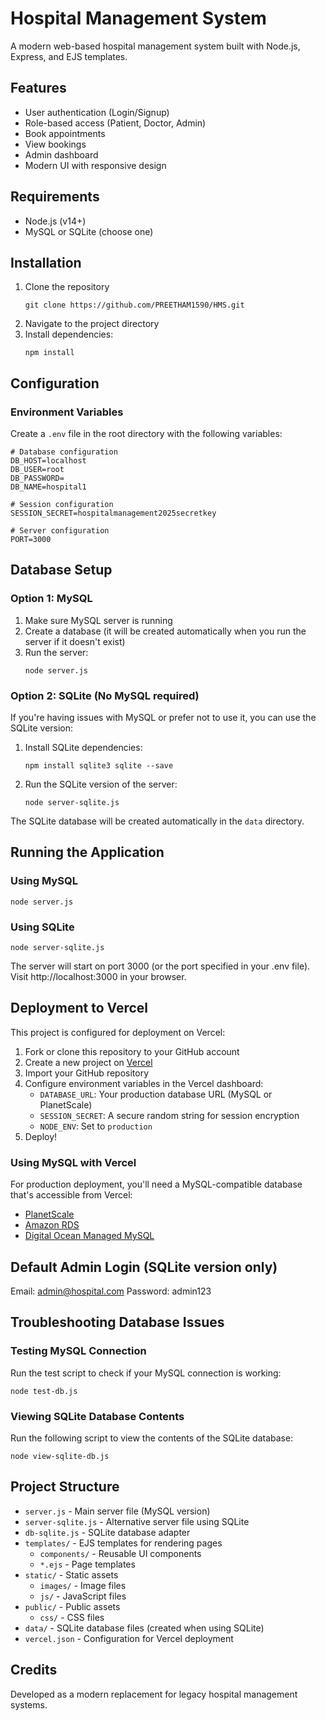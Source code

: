 # Hospital Management System

A modern web-based hospital management system built with Node.js, Express, and EJS templates.

## Features

- User authentication (Login/Signup)
- Role-based access (Patient, Doctor, Admin)
- Book appointments
- View bookings
- Admin dashboard
- Modern UI with responsive design

## Requirements

- Node.js (v14+)
- MySQL or SQLite (choose one)

## Installation

1. Clone the repository
   ```
   git clone https://github.com/PREETHAM1590/HMS.git
   ```
2. Navigate to the project directory
3. Install dependencies:
   ```
   npm install
   ```

## Configuration

### Environment Variables

Create a `.env` file in the root directory with the following variables:

```
# Database configuration
DB_HOST=localhost
DB_USER=root
DB_PASSWORD=
DB_NAME=hospital1

# Session configuration
SESSION_SECRET=hospitalmanagement2025secretkey

# Server configuration
PORT=3000
```

## Database Setup

### Option 1: MySQL

1. Make sure MySQL server is running
2. Create a database (it will be created automatically when you run the server if it doesn't exist)
3. Run the server:
   ```
   node server.js
   ```

### Option 2: SQLite (No MySQL required)

If you're having issues with MySQL or prefer not to use it, you can use the SQLite version:

1. Install SQLite dependencies:
   ```
   npm install sqlite3 sqlite --save
   ```
2. Run the SQLite version of the server:
   ```
   node server-sqlite.js
   ```

The SQLite database will be created automatically in the `data` directory.

## Running the Application

### Using MySQL
```
node server.js
```

### Using SQLite
```
node server-sqlite.js
```

The server will start on port 3000 (or the port specified in your .env file). Visit http://localhost:3000 in your browser.

## Deployment to Vercel

This project is configured for deployment on Vercel:

1. Fork or clone this repository to your GitHub account
2. Create a new project on [Vercel](https://vercel.com)
3. Import your GitHub repository
4. Configure environment variables in the Vercel dashboard:
   - `DATABASE_URL`: Your production database URL (MySQL or PlanetScale)
   - `SESSION_SECRET`: A secure random string for session encryption
   - `NODE_ENV`: Set to `production`
5. Deploy!

### Using MySQL with Vercel

For production deployment, you'll need a MySQL-compatible database that's accessible from Vercel:
- [PlanetScale](https://planetscale.com/)
- [Amazon RDS](https://aws.amazon.com/rds/mysql/)
- [Digital Ocean Managed MySQL](https://www.digitalocean.com/products/managed-databases)

## Default Admin Login (SQLite version only)

Email: admin@hospital.com
Password: admin123

## Troubleshooting Database Issues

### Testing MySQL Connection

Run the test script to check if your MySQL connection is working:
```
node test-db.js
```

### Viewing SQLite Database Contents

Run the following script to view the contents of the SQLite database:
```
node view-sqlite-db.js
```

## Project Structure

- `server.js` - Main server file (MySQL version)
- `server-sqlite.js` - Alternative server file using SQLite
- `db-sqlite.js` - SQLite database adapter
- `templates/` - EJS templates for rendering pages
  - `components/` - Reusable UI components
  - `*.ejs` - Page templates
- `static/` - Static assets
  - `images/` - Image files
  - `js/` - JavaScript files
- `public/` - Public assets
  - `css/` - CSS files
- `data/` - SQLite database files (created when using SQLite)
- `vercel.json` - Configuration for Vercel deployment

## Credits

Developed as a modern replacement for legacy hospital management systems. 